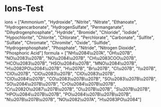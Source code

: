 # Ions-Test

ions = ["Ammonium", "Hydroxide", "Nitrite", "Nitrate", "Ethanoate", "Hydrogencarbonate", "HydrogenSulfate", "Permanganate", "Dihydrogenphosphate", "Hydride", "Bromide", "Chloride", "Iodide", "Hypochlorite", "Chlorite", "Chlorate", "Perchlorate", "Carbonate", "Sulfite", "Sulfate", "Chromate", "Chromite", "Oxide", "Sulfide", "Hydrogenphosphate", "Phosphate", "Nitride", "Nitrogen Dioxide", "Phosphoric Acid"]
formula = ["NH\u2084\u207A", "OH\u207B", "NO\u2083\u207B", "NO\u2084\u207B", "CH\u2083COO\u207B", "HCO\u2083\u207B", "HSO\u2084\u207B", "MNO\u2084\u207B", "H\u2082PO\u2084\u207B", "H\u207B", "Br\u207B", "Cl\u207B", "I\u207B", "ClO\u207B", "ClO\u2083\u207B", "ClO\u2083\u207B", "ClO\u2084\u207B", "CO\u2083\u207B\u207B", "SO\u2083\u207B\u207B", "SO\u2084\u207B\u207B", "CrO\u2084\u207B\u207B", "Cr\u2082O\u2087\u207B\u207B", "O\u207B\u207B", "S\u207B\u207B", "HPO\u2084\u207B\u207B", "PO\u2084\u207B\u207B\u207B", "N\u207B\u207B\u207B", "NO\u2082\u207A", "H\u2083PO\u2084"]
